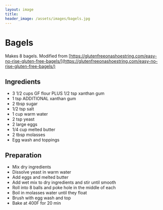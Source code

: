 ```yaml
---
layout: image
title:
header_image: /assets/images/bagels.jpg
---
```


# Bagels

Makes 8 bagels. Modified from [https://glutenfreeonashoestring.com/easy-no-rise-gluten-free-bagels/](https://glutenfreeonashoestring.com/easy-no-rise-gluten-free-bagels/)

## Ingredients

* 3 1/2 cups GF flour PLUS 1/2 tsp xanthan gum
* 1 tsp ADDITIONAL xanthan gum
* 2 tbsp sugar
* 1/2 tsp salt
* 1 cup warm water
* 2 tsp yeast
* 2 large eggs
* 1/4 cup melted butter
* 2 tbsp molasses
* Egg wash and toppings

## Preparation
* Mix dry ingredients
* Dissolve yeast in warm water
* Add eggs and melted butter
* Add wet mix to dry ingredients and stir until smooth
* Roll into 8 balls and poke hole in the middle of each
* Boil in molasses water until they float
* Brush with egg wash and top
* Bake at 400F for 20 min
